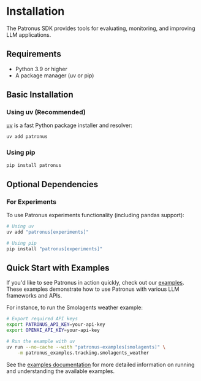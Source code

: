 # Installation

The Patronus SDK provides tools for evaluating, monitoring, and improving LLM applications.

## Requirements

- Python 3.9 or higher
- A package manager (uv or pip)

## Basic Installation

### Using uv (Recommended)

[uv](https://github.com/astral-sh/uv) is a fast Python package installer and resolver:

```bash
uv add patronus

```

### Using pip

```bash
pip install patronus

```

## Optional Dependencies

### For Experiments

To use Patronus experiments functionality (including pandas support):

```bash
# Using uv
uv add "patronus[experiments]"

# Using pip
pip install "patronus[experiments]"

```

## Quick Start with Examples

If you'd like to see Patronus in action quickly, check out our [examples](../../examples/). These examples demonstrate how to use Patronus with various LLM frameworks and APIs.

For instance, to run the Smolagents weather example:

```bash
# Export required API keys
export PATRONUS_API_KEY=your-api-key
export OPENAI_API_KEY=your-api-key

# Run the example with uv
uv run --no-cache --with "patronus-examples[smolagents]" \
    -m patronus_examples.tracking.smolagents_weather

```

See the [examples documentation](../../examples/) for more detailed information on running and understanding the available examples.
